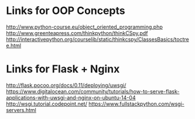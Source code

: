 Links for OOP Concepts 
======================

http://www.python-course.eu/object_oriented_programming.php
http://www.greenteapress.com/thinkpython/thinkCSpy.pdf
http://interactivepython.org/courselib/static/thinkcspy/ClassesBasics/toctree.html


Links for Flask + Nginx
=======================
http://flask.pocoo.org/docs/0.11/deploying/uwsgi/
https://www.digitalocean.com/community/tutorials/how-to-serve-flask-applications-with-uwsgi-and-nginx-on-ubuntu-14-04
http://wsgi.tutorial.codepoint.net/
https://www.fullstackpython.com/wsgi-servers.html

